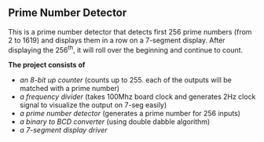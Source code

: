 ## Prime Number Detector
This is a prime number detector that detects first 256 prime numbers (from 2 to 1619) and displays them in a row on a 7-segment display. After displaying the 256<sup>th</sup>, it will roll over the beginning and continue to count.

**The project consists of**
- *an 8-bit up counter* (counts up to 255. each of the outputs will be matched with a prime number)
- *a frequency divider* (takes 100Mhz board clock and generates 2Hz clock signal to visualize the output on 7-seg easily)
- *a prime number detector* (generates a prime number for 256 inputs)
- *a binary to BCD converter* (using double dabble algorithm)
- *a 7-segment display driver*
